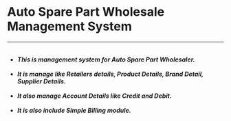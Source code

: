 <h1> Auto Spare Part Wholesale Management System</h1></span>
       <hr />
       <h5 >
            <ul style="margin-top:2rem;"   >
                <li>This is management system for Auto Spare Part Wholesaler.</li> <br />
                <li>It is manage like Retailers details, Product Details, Brand Detail, Supplier Details.</li><br />
                <li>It also manage Account Details like Credit and Debit.</li><br />
                <li>It is also include Simple Billing module.</li>
             </ul>
       </h5>
